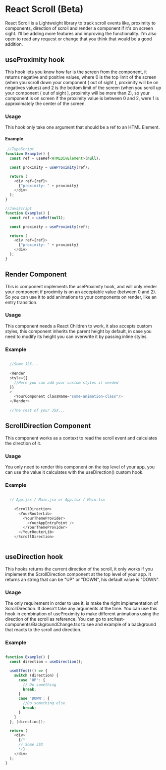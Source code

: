 # React Scroll (Beta)

React Scroll is a Lightweight library to track scroll events like, proximity to components, direction of scroll and render a component if it's on screen sight. I'll be adding more features and improving the functionality. I'm also open to read any request or change that you think that would be a good addition.


## useProximity hook

This hook lets you know how far is the screen from the component, it returns negative and positive values, where 0 is the top limit of the screen (when you scroll down your component ( out of sight ), proximity will be on negatives values) and 2 is the bottom limit of the screen (when you scroll up your component ( out of sight ), proximity will be more than 2), so your component is on screen if the proximity value is between 0 and 2, were 1 is approximately the center of the screen.

### Usage

This hook only take one argument that should be a ref to an HTML Element.

#### Example

```js
 //TypeScript
function Example() {
  const ref = useRef<HTMLDivElement>(null);

  const proximity = useProximity(ref);

  return (
    <div ref={ref}>
      {"proximity: " + proximity}
    </div>
  );
}

//JavaScript
function Example() {
  const ref = useRef(null);

  const proximity = useProximity(ref);

  return (
    <div ref={ref}>
      {"proximity: " + proximity}
    </div>
  );
}


```

## Render Component

This is component implements the useProximity hook, and will only render your component if proximity is on an acceptable value (between 0 and 2). So you can use it to add animations to your components on render, like an entry transition.

### Usage

This component needs a React Children to work, it also accepts custom styles, this component inherits the parent height by default, in case you need to modify its height you can overwrite it by passing inline styles.

### Example

```js

  //Some JSX...
  
  <Render
  style={{
    //Here you can add your custom styles if needed
  }}
  >
    <YourComponent className="some-animation-class"/> 
  </Render>
  
  //The rest of your JSX...
```

## ScrollDirection Component

This component works as a context to read the scroll event and calculates the direction of it.

### Usage

You only need to render this component on the top level of your app, you can use the value it calculates with the useDirection() custom hook.

### Example

```js

  // App.jsx / Main.jsx or App.tsx / Main.tsx 
  
    <ScrollDirection>
      <YourRouterLib>
        <YourThemeProvider>
          <YourAppEntryPoint />
        </YourThemeProvider>
      </YourRouterLib>
    </ScrollDirection>
 
```

## useDirection hook

This hooks returns the current direction of the scroll, it only works if you implement the ScrollDirection component at the top level of your app. It returns an string that can be "UP" or "DOWN", his default value is "DOWN".

### Usage

The only requirement in order to use it, is make the right implementation of ScrollDirection. It doesn't take any arguments at the time. You can use this hook in combination of useProximity to make different animations using the direction of the scroll as reference. You can go to src/test-components/BackgroundChange.tsx to see and example of a background that reacts to the scroll and direction.

### Example

```js

function Example() {
  const direction = useDirection();

  useEffect(() => {
    switch (direction) {
      case 'UP': {
        // Do something
        break;
      }
      case 'DOWN': {
        //Do something else
        break;
      }
    }
  }, [direction]);

  return (
    <div>
      {/*
      // Some JSX
      */}
    </div>
  );
}

 
```

